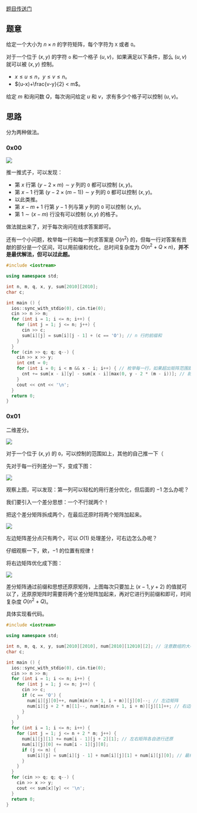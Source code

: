 [题目传送门](https://www.luogu.com.cn/problem/AT_abc260_g)

## 题意

给定一个大小为 $n\times n$ 的字符矩阵，每个字符为 `X` 或者 `O`。

对于一个位于 $(x,y)$ 的字符 `o` 和一个格子 $(u,v)$，如果满足以下条件，那么 $(u,v)$ 就可以被 $(x,y)$ 控制。

- $x \leqslant u \leqslant n$，$y \leqslant v \leqslant n$。
- $(u-x)+\frac{v-y}{2} < m$。

给定 $m$ 和询问数 $Q$，每次询问给定 $u$ 和 $v$，求有多少个格子可以控制 $(u,v)$。

## 思路

分为两种做法。

### 0x00

![](https://cdn.luogu.com.cn/upload/image_hosting/zl7sw99g.png)

推一推式子，可以发现：

- 第 $x$ 行第 $(y - 2 \times m) \sim y$ 列的 `O` 都可以控制 $(x,y)$。
- 第 $x - 1$ 行第 $(y - 2 \times (m - 1)) \sim y$ 列的 `O` 都可以控制 $(x,y)$。
- 以此类推。
- 第 $x - m + 1$ 行第 $y - 1$ 列与第 $y$ 列的 `O` 可以控制 $(x,y)$。
- 第 $1 \sim (x - m)$ 行没有可以控制 $(x,y)$ 的格子。

做法就出来了，对于每次询问在线求答案即可。

还有一个小问题，枚举每一行和每一列求答案是 $O(n^2)$ 的，但每一行对答案有贡献的部分是一个区间，可以用前缀和优化，总时间复杂度为 $O(n^2+ Q\times n)$，**并不是最优解法，但可以过此题。**

```cpp
#include <iostream>

using namespace std;

int n, m, q, x, y, sum[2010][2010];
char c;

int main () {
  ios::sync_with_stdio(0), cin.tie(0);
  cin >> n >> m;
  for (int i = 1; i <= n; i++) {
    for (int j = 1; j <= n; j++) {
      cin >> c;
      sum[i][j] = sum[i][j - 1] + (c == 'O'); // n 行的前缀和
    }
  }
  for (cin >> q; q; q--) {
    cin >> x >> y;
    int cnt = 0;
    for (int i = 0; i < m && x - i; i++) { // 枚举每一行，如果超出矩阵范围就退出循环
      cnt += sum[x - i][y] - sum[x - i][max(0, y - 2 * (m - i))]; // 前缀和
    }
    cout << cnt << '\n';
  }
  return 0;
}
```

### 0x01

二维差分。

![](https://cdn.luogu.com.cn/upload/image_hosting/sqn8fsfr.png)

对于一个位于 $(x,y)$ 的 `O`，可以控制的范围如上，其他的自己推一下（

先对于每一行列差分一下，变成下图：

![](https://cdn.luogu.com.cn/upload/image_hosting/2mretq9q.png)

观察上图，可以发现：第一列可以轻松的用行差分优化，但后面的 $-1$ 怎么办呢？

我们要引入一个差分思想：一个不行就两个！

把这个差分矩阵拆成两个，在最后还原时将两个矩阵加起来。

![](https://cdn.luogu.com.cn/upload/image_hosting/p0ykfv99.png)

左边矩阵差分点只有两个，可以 $O(1)$ 处理差分，可右边怎么办呢？

仔细观察一下，欸，$-1$ 的位置有规律！

将右边矩阵优化成下图：

![](https://cdn.luogu.com.cn/upload/image_hosting/d6pzcg82.png)

差分矩阵通过前缀和思想还原原矩阵，上图每次只要加上 $(x - 1,y + 2)$ 的值就可以了，还原原矩阵时需要将两个差分矩阵加起来，再对它进行列前缀和即可，时间复杂度 $O(n^2+Q)$。

具体实现看代码。

```cpp
#include <iostream>

using namespace std;

int n, m, q, x, y, sum[2010][2010], num[2010][12010][2]; // 注意数组的大小
char c;

int main () {
  ios::sync_with_stdio(0), cin.tie(0);
  cin >> n >> m;
  for (int i = 1; i <= n; i++) {
    for (int j = 1; j <= n; j++) {
      cin >> c;
      if (c == 'O') {
        num[i][j][0]++, num[min(n + 1, i + m)][j][0]--; // 左边矩阵
        num[i][j + 2 * m][1]--, num[min(n + 1, i + m)][j][1]++; // 右边矩阵
      }
    }
  }
  for (int i = 1; i <= n; i++) {
    for (int j = 1; j <= n + 2 * m; j++) {
      num[i][j][1] += num[i - 1][j + 2][1]; // 左右矩阵各自进行还原
      num[i][j][0] += num[i - 1][j][0];
      if (j <= n) {
        sum[i][j] = sum[i][j - 1] + num[i][j][1] + num[i][j][0]; // 最终的矩阵还原
      }
    }
  }
  for (cin >> q; q; q--) {
    cin >> x >> y;
    cout << sum[x][y] << '\n';
  }
  return 0;
}
```